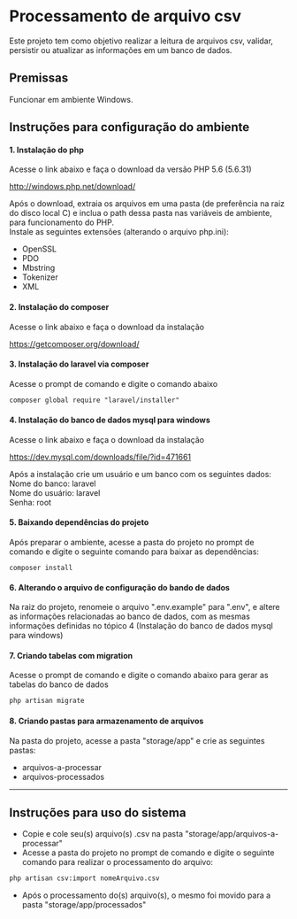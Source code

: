 # Processamento de arquivo csv
Este projeto tem como objetivo realizar a leitura de arquivos csv, validar, persistir ou atualizar as informações em um banco de dados.

## Premissas
Funcionar em ambiente Windows.

## Instruções para configuração do ambiente

#### 1. Instalação do php
Acesse o link abaixo e faça o download da versão PHP 5.6 (5.6.31)

http://windows.php.net/download/

Após o download, extraia os arquivos em uma pasta (de preferência na raiz do disco local C) e 
inclua o path dessa pasta nas variáveis de ambiente, para funcionamento do PHP.<br>
Instale as seguintes extensões (alterando o arquivo php.ini):<br>

- OpenSSL
- PDO
- Mbstring
- Tokenizer
- XML

#### 2. Instalação do composer
Acesse o link abaixo e faça o download da instalação

https://getcomposer.org/download/

#### 3. Instalação do laravel via composer
Acesse o prompt de comando e digite o comando abaixo

```html
composer global require "laravel/installer"
```

#### 4. Instalação do banco de dados mysql para windows
Acesse o link abaixo e faça o download da instalação

https://dev.mysql.com/downloads/file/?id=471661

Após a instalação crie um usuário e um banco com os seguintes dados:<br>
Nome do banco: laravel<br>
Nome do usuário: laravel<br>
Senha: root<br>

#### 5. Baixando dependências do projeto

Após preparar o ambiente, acesse a pasta do projeto no prompt de comando
e digite o seguinte comando para baixar as dependências: 
```composer
composer install
```

#### 6. Alterando o arquivo de configuração do bando de dados
Na raiz do projeto, renomeie o arquivo ".env.example" para ".env", e altere as 
informações relacionadas ao banco de dados, com as mesmas informações 
definidas no tópico 4 (Instalação do banco de dados mysql para windows)

#### 7. Criando tabelas com migration
Acesse o prompt de comando e digite o comando abaixo para gerar as tabelas do banco de dados

```html
php artisan migrate
```

#### 8. Criando pastas para armazenamento de arquivos
Na pasta do projeto, acesse a pasta "storage/app" e crie as seguintes pastas:<br>
- arquivos-a-processar
- arquivos-processados

-----
## Instruções para uso do sistema
- Copie e cole seu(s) arquivo(s) .csv na pasta "storage/app/arquivos-a-processar"
- Acesse a pasta do projeto no prompt de comando
  e digite o seguinte comando para realizar o processamento do arquivo:

```html
php artisan csv:import nomeArquivo.csv
```

- Após o processamento do(s) arquivo(s), o mesmo foi movido para a pasta "storage/app/processados"